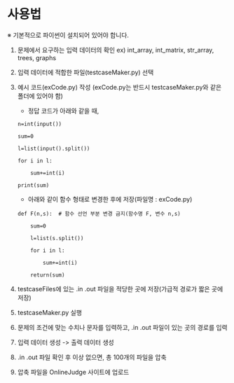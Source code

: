 # 사용법

※ 기본적으로 파이썬이 설치되어 있어야 합니다.

1. 문제에서 요구하는 입력 데이터의 확인
  ex) int_array, int_matrix, str_array, trees, graphs

2. 입력 데이터에 적합한 파일(testcaseMaker.py) 선택

3. 예시 코드(exCode.py) 작성 (exCode.py는 반드시 testcaseMaker.py와 같은 폴더에 있어야 함)

   - 정답 코드가 아래와 같을 때,
    ```
    n=int(input())
    
    sum=0
    
    l=list(input().split())
    
    for i in l:
    
        sum+=int(i)
        
    print(sum)
    ```    
   - 아래와 같이 함수 형태로 변경한 후에 저장(파일명 : exCode.py)
    ```
    def F(n,s):  # 함수 선언 부분 변경 금지(함수명 F, 변수 n,s)
    
        sum=0
        
        l=list(s.split())
        
        for i in l:
        
            sum+=int(i)
            
        return(sum)
    ```
4. testcaseFiles에 있는 .in .out 파일을 적당한 곳에 저장(가급적 경로가 짧은 곳에 저장)

5. testcaseMaker.py 실행 

6. 문제의 조건에 맞는 수치나 문자를 입력하고, .in .out 파일이 있는 곳의 경로를 입력

7. 입력 데이터 생성 -> 출력 데이터 생성

8. .in .out 파일 확인 후 이상 없으면, 총 100개의 파일을 압축

9. 압축 파일을 OnlineJudge 사이트에 업로드
